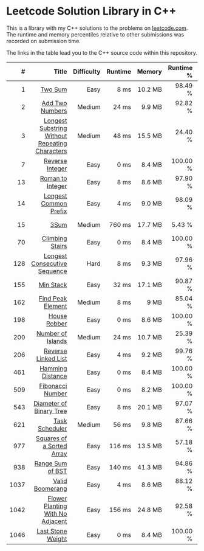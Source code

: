# Leetcode Solution Library in C++

This is a library with my C++ solutions to the problems on [leetcode.com](https://leetcode.com). The runtime and memory
percentiles relative to other submissions was recorded on submission time.

The links in the table lead you to the C++ source code within this repository.


| #     | Title                                                   | Difficulty | Runtime | Memory  | Runtime % | Memory % | Submit Date |
| ----: | ------------------------------------------------------: | ---------: | ------: | ------: | --------: | -------: | ----------: |
| 1     | [Two Sum](src/twoSum.cpp)                               |       Easy | 8 ms    | 10.2 MB | 98.49 %   | 37.56 %  | 27.05.2019  |
| 2     | [Add Two Numbers](src/addTwoNumbers.cpp)                |     Medium | 24 ms   | 9.9 MB  | 92.82 %   | 96.52 %  | 30.05.2019  |
| 3     | [Longest Substring Without Repeating Characters](src/lengthOfLongestSubstring.cpp) |     Medium | 48 ms   | 15.5 MB  | 24.40 %   | 40.90 %  | 31.05.2019  |
| 7     | [Reverse Integer](src/reverse.cpp)                      |       Easy | 0 ms   | 8.4 MB   | 100.00 %  | 42.90 %  | 29.05.2019  |
| 13    | [Roman to Integer](src/romanToInt.cpp)                  |       Easy | 8 ms    | 8.6 MB  | 97.90 %   | 77.30 %  | 27.05.2019  |
| 14    | [Longest Common Prefix](src/longestCommonPrefix.cpp)    |       Easy | 4 ms    | 9.0 MB  | 98.09 %   | 48.33 %  | 29.05.2019  |
| 15    | [3Sum](src/threeSum.cpp)                                |     Medium | 760 ms  | 17.7 MB | 5.43 %    | 30.19 %  | 28.05.2019  |
| 70    | [Climbing Stairs](src/climbStairs.cpp)                  |       Easy | 0 ms    | 8.4 MB  | 100.00 %  | 48.46 %  | 31.05.2019  |
| 128   | [Longest Consecutive Sequence](src/longestConsecutive.cpp) |    Hard | 8 ms    |  9.3 MB | 97.96 %   | 93.86 %  | 14.06.2019  |
| 155   | [Min Stack](src/MinStack.cpp)                           |       Easy | 32 ms   | 17.1 MB | 90.87 %   | 21.90 %  | 30.05.2019  |
| 162   | [Find Peak Element](src/findPeakElement.cpp)            |     Medium |  8 ms   |    9 MB | 85.04 %   | 16.43 %  | 30.05.2019  |
| 198   | [House Robber](src/rob.cpp)                             |       Easy | 0 ms    |  8.6 MB | 100.00 %  | 68.93 %  | 15.06.2019  |
| 200   | [Number of Islands](src/numIslands.cpp)                 |     Medium | 24 ms   | 10.7 MB | 25.39 %   | 90.92 %  | 31.05.2019  |
| 206   | [Reverse Linked List](src/reverseList.cpp)              |       Easy | 4 ms    | 9.2 MB  | 99.76 %   | 38.01 %  | 30.05.2019  |
| 461   | [Hamming Distance](src/hammingDistance.cpp)             |       Easy | 0 ms    | 8.4 MB  | 100.00 %  | 52.26 %  | 30.05.2019  |
| 509   | [Fibonacci Number](src/fib.cpp)                         |       Easy | 0 ms    | 8.2 MB  | 100.00 %  | 58.86 %  | 16.06.2019  |
| 543   | [Diameter of Binary Tree](src/diameterOfBinaryTree.cpp) |       Easy | 8 ms    | 20.1 MB | 97.07 %   | 45.20 %  | 14.06.2019  |
| 621   | [Task Scheduler](src/leastInterval.cpp)                 |     Medium | 56 ms   | 9.8 MB  | 87.66 %   | 58.73 %  | 14.06.2019  |
| 977   | [Squares of a Sorted Array](src/sortedSquares.cpp)      |       Easy | 116 ms  | 13.5 MB | 57.18 %   | 74.04 %  | 31.05.2019  |
| 938   | [Range Sum of BST](src/rangeSumBST.cpp)                 |       Easy | 140 ms  | 41.3 MB | 94.86 %   | 55.54 %  | 31.05.2019  |
| 1037  | [Valid Boomerang](src/isBoomerang.cpp)                  |       Easy | 4 ms    | 8.6 MB  | 88.12 %   | 100.00 % | 31.05.2019  |
| 1042  | [Flower Planting With No Adjacent](src/gardenNoAdj.cpp) |       Easy | 156 ms  | 24.8 MB | 92.58 %   | 100.00 % | 05.06.2019  |
| 1046  | [Last Stone Weight](src/lastStoneWeight.cpp)            |       Easy | 0 ms    | 8.4 MB  | 100.00 %  | 100.00 % | 31.05.2019  |

